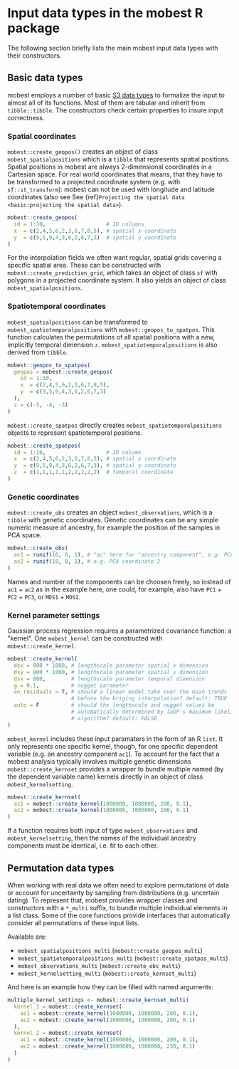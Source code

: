 # Input data types in the mobest R package

The following section briefly lists the main mobest input data types with their constructors.

## Basic data types

mobest employs a number of basic [S3 data types](http://adv-r.had.co.nz/S3.html) to formalize the input to almost all of its functions. Most of them are tabular and inherit from `tibble::tibble`. The constructors check certain properties to insure input correctness.

### Spatial coordinates

`mobest::create_geopos()` creates an object of class `mobest_spatialpositions` which is a `tibble` that represents spatial positions. Spatial positions in mobest are always 2-dimensional coordinates in a Cartesian space. For real world coordinates that means, that they have to be transformed to a projected coordinate system (e.g. with `sf::st_transform`): mobest can not be used with longitude and latitude coordinates (also see See {ref}`Projecting the spatial data <basic:projecting the spatial data>`).

```r
mobest::create_geopos(
  id = 1:10,                   # ID columns
  x  = c(2,4,5,6,2,3,6,7,8,5), # spatial x coordinate
  y  = c(9,5,9,4,3,6,2,6,7,3)  # spatial y coordinate
)
```

For the interpolation fields we often want regular, spatial grids covering a specific spatial area. These can be constructed with `mobest::create_prediction_grid`, which takes an object of class `sf` with polygons in a projected coordinate system. It also yields an object of class `mobest_spatialpositions`.

### Spatiotemporal coordinates

`mobest_spatialpositions` can be transformed to `mobest_spatiotemporalpositions` with `mobest::geopos_to_spatpos`. This function calculates the permutations of all spatial positions with a new, implicitly temporal dimension `z`. `mobest_spatiotemporalpositions` is also derived from `tibble`.

```r
mobest::geopos_to_spatpos(
  geopos = mobest::create_geopos(
    id = 1:10,
    x  = c(2,4,5,6,2,3,6,7,8,5),
    y  = c(9,5,9,4,3,6,2,6,7,3)
  ),
  z = c(-5, -4, -3)
)
```

`mobest::create_spatpos` directly creates `mobest_spatiotemporalpositions` objects to represent spatiotemporal positions.

```r
mobest::create_spatpos(
  id = 1:10,                   # ID column
  x  = c(2,4,5,6,2,3,6,7,8,5), # spatial x coordinate
  y  = c(9,5,9,4,3,6,2,6,7,3), # spatial y coordinate
  z  = c(1,1,1,1,1,2,2,2,2,2)  # temporal coordinate
)
```

### Genetic coordinates

`mobest::create_obs` creates an object `mobest_observations`, which is a `tibble` with genetic coordinates. Genetic coordinates can be any simple numeric measure of ancestry, for example the position of the samples in PCA space.

```r
mobest::create_obs(
  ac1 = runif(10, 0, 1), # "ac" here for "ancestry component", e.g. PCA coordinate 1
  ac2 = runif(10, 0, 1), # e.g. PCA coordinate 2
)
```

Names and number of the components can be choosen freely, so instead of `ac1` + `ac2` as in the example here, one could, for example, also have `PC1` + `PC2` + `PC3`, or `MDS1` + `MDS2`.

### Kernel parameter settings

Gaussian process regression requires a parametrized covariance function: a "kernel". One `mobest_kernel` can be constructed with `mobest::create_kernel`.

```r
mobest::create_kernel(
  dsx = 800 * 1000, # lengthscale parameter spatial x dimension
  dsy = 800 * 1000, # lengthscale parameter spatial y dimension
  dsx = 800,        # lengthscale parameter temporal dimension
  g = 0.1,          # nugget parameter
  on_residuals = T, # should a linear model take over the main trends
                    # before the kriging interpolation? default: TRUE
  auto = F          # should the lengthscale and nugget values be 
                    # automatically determined by laGP's maximum likelihood
                    # algorithm? default: FALSE
)
```

`mobest_kernel` includes these input paramaters in the form of an R `list`. It only represents one specific kernel, though, for one specific dependent variable (e.g. an ancestry component `ac1`). To account for the fact that a mobest analysis typically involves multiple genetic dimensions `mobest::create_kernset` provides a wrapper to bundle multiple named (by the dependent variable name) kernels directly in an object of class `mobest_kernelsetting`.

```r
mobest::create_kernset(
  ac1 = mobest::create_kernel(1000000, 1000000, 200, 0.1),
  ac2 = mobest::create_kernel(1000000, 1000000, 200, 0.1)
)
```

If a function requires both input of type `mobest_observations` and `mobest_kernelsetting`, then the names of the individual ancestry components must be identical, i.e. fit to each other.

## Permutation data types

When working with real data we often need to explore permutations of data or account for uncertainty by sampling from distributions (e.g. uncertain dating). To represent that, mobest provides wrapper classes and constructors with a `*_multi` suffix, to bundle multiple individual elements in a list class. Some of the core functions provide interfaces that automatically consider all permutations of these input lists.

Available are:

- `mobest_spatialpositions_multi` (`mobest::create_geopos_multi`)
- `mobest_spatiotemporalpositions_multi` (`mobest::create_spatpos_multi`)
- `mobest_observations_multi` (`mobest::create_obs_multi`)
- `mobest_kernelsetting_multi` (`mobest::create_kernset_multi`)

And here is an example how they can be filled with named arguments:

```r
multiple_kernel_settings <- mobest::create_kernset_multi(
  kernel_1 = mobest::create_kernset(
    ac1 = mobest::create_kernel(1000000, 1000000, 200, 0.1),
    ac2 = mobest::create_kernel(1000000, 1000000, 200, 0.1)
  ),
  kernel_2 = mobest::create_kernset(
    ac1 = mobest::create_kernel(1000000, 1000000, 200, 0.1),
    ac2 = mobest::create_kernel(1000000, 1000000, 250, 0.1)
  )
)
```

